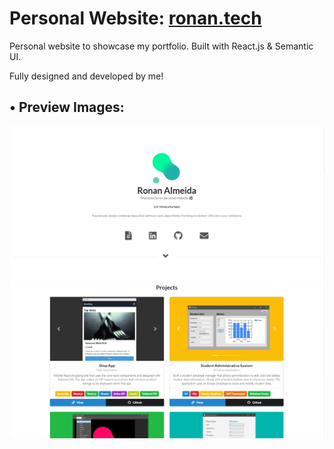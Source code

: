 
# Personal Website: <a href="https://ronan.tech/">ronan.tech</a>
Personal website to showcase my portfolio. Built with React.js & Semantic UI.

Fully designed and developed by me!


## • Preview Images:


<p float="left">
  <img src="/preview_images/WebsiteImage1.png">
<img src="/preview_images/WebsiteImage2.png">

 </p>
